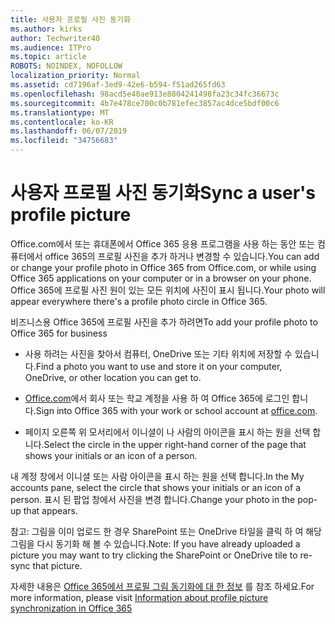 ```yaml
---
title: 사용자 프로필 사진 동기화
ms.author: kirks
author: Techwriter40
ms.audience: ITPro
ms.topic: article
ROBOTS: NOINDEX, NOFOLLOW
localization_priority: Normal
ms.assetid: cd7196af-3ed9-42e6-b594-f51ad265fd63
ms.openlocfilehash: 98acd5e40ae913e8804241498fa23c34fc36673c
ms.sourcegitcommit: 4b7e478ce700c0b781efec3857ac4dce5bdf00c6
ms.translationtype: MT
ms.contentlocale: ko-KR
ms.lasthandoff: 06/07/2019
ms.locfileid: "34756683"
---
```

# <a name="sync-a-users-profile-picture"></a><span data-ttu-id="63f3b-102">사용자 프로필 사진 동기화</span><span class="sxs-lookup"><span data-stu-id="63f3b-102">Sync a user's profile picture</span></span>

<span data-ttu-id="63f3b-103">Office.com에서 또는 휴대폰에서 Office 365 응용 프로그램을 사용 하는 동안 또는 컴퓨터에서 office 365의 프로필 사진을 추가 하거나 변경할 수 있습니다.</span><span class="sxs-lookup"><span data-stu-id="63f3b-103">You can add or change your profile photo in Office 365 from Office.com, or while using Office 365 applications on your computer or in a browser on your phone.</span></span> <span data-ttu-id="63f3b-104">Office 365에 프로필 사진 원이 있는 모든 위치에 사진이 표시 됩니다.</span><span class="sxs-lookup"><span data-stu-id="63f3b-104">Your photo will appear everywhere there's a profile photo circle in Office 365.</span></span>

<span data-ttu-id="63f3b-105">비즈니스용 Office 365에 프로필 사진을 추가 하려면</span><span class="sxs-lookup"><span data-stu-id="63f3b-105">To add your profile photo to Office 365 for business</span></span>

- <span data-ttu-id="63f3b-106">사용 하려는 사진을 찾아서 컴퓨터, OneDrive 또는 기타 위치에 저장할 수 있습니다.</span><span class="sxs-lookup"><span data-stu-id="63f3b-106">Find a photo you want to use and store it on your computer, OneDrive, or other location you can get to.</span></span>

- <span data-ttu-id="63f3b-107">[Office.com](http://www.office.com)에서 회사 또는 학교 계정을 사용 하 여 Office 365에 로그인 합니다.</span><span class="sxs-lookup"><span data-stu-id="63f3b-107">Sign into Office 365 with your work or school account at [office.com](http://www.office.com).</span></span>

- <span data-ttu-id="63f3b-108">페이지 오른쪽 위 모서리에서 이니셜이 나 사람의 아이콘을 표시 하는 원을 선택 합니다.</span><span class="sxs-lookup"><span data-stu-id="63f3b-108">Select the circle in the upper right-hand corner of the page that shows your initials or an icon of a person.</span></span>

<span data-ttu-id="63f3b-109">내 계정 창에서 이니셜 또는 사람 아이콘을 표시 하는 원을 선택 합니다.</span><span class="sxs-lookup"><span data-stu-id="63f3b-109">In the My accounts pane, select the circle that shows your initials or an icon of a person.</span></span> <span data-ttu-id="63f3b-110">표시 된 팝업 창에서 사진을 변경 합니다.</span><span class="sxs-lookup"><span data-stu-id="63f3b-110">Change your photo in the pop-up that appears.</span></span>

<span data-ttu-id="63f3b-111">참고: 그림을 이미 업로드 한 경우 SharePoint 또는 OneDrive 타일을 클릭 하 여 해당 그림을 다시 동기화 해 볼 수 있습니다.</span><span class="sxs-lookup"><span data-stu-id="63f3b-111">Note: If you have already uploaded a picture you may want to try clicking the SharePoint or OneDrive tile to re-sync that picture.</span></span>

<span data-ttu-id="63f3b-112">자세한 내용은 [Office 365에서 프로필 그림 동기화에 대 한 정보](https://support.office.com/article/information-about-profile-picture-synchronization-in-office-365-20594d76-d054-4af4-a660-401133e3d48a?ui=en-US&amp;rs=en-US&amp;ad=US) 를 참조 하세요.</span><span class="sxs-lookup"><span data-stu-id="63f3b-112">For more information, please visit [Information about profile picture synchronization in Office 365](https://support.office.com/article/information-about-profile-picture-synchronization-in-office-365-20594d76-d054-4af4-a660-401133e3d48a?ui=en-US&amp;rs=en-US&amp;ad=US)</span></span>

